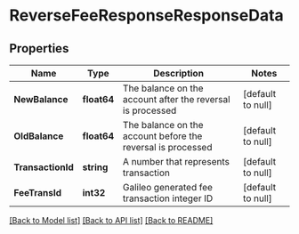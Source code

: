 # ReverseFeeResponseResponseData

## Properties
Name | Type | Description | Notes
------------ | ------------- | ------------- | -------------
**NewBalance** | **float64** | The balance on the account after the reversal is processed | [default to null]
**OldBalance** | **float64** | The balance on the account before the reversal is processed | [default to null]
**TransactionId** | **string** | A number that represents transaction | [default to null]
**FeeTransId** | **int32** | Galileo generated fee transaction integer ID | [default to null]

[[Back to Model list]](../README.md#documentation-for-models) [[Back to API list]](../README.md#documentation-for-api-endpoints) [[Back to README]](../README.md)

